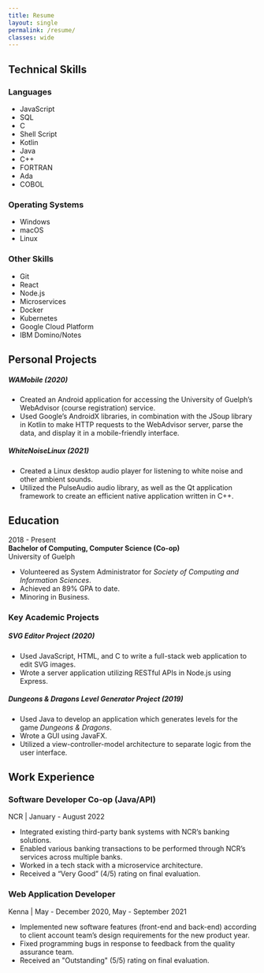 ```yaml
---
title: Resume
layout: single
permalink: /resume/
classes: wide
---
```


<div class="resume-section" id="technical-skills">
    <h2>Technical Skills</h2>
    <div class="resume-flex">
        <div id="technical-skills-languages">
            <h3>Languages</h3>
            <ul>
                <li>JavaScript</li>
                <li>SQL</li>
                <li>C</li>
                <li>Shell Script</li>
                <li>Kotlin</li>
                <li>Java</li>
                <li>C++</li>
                <li>FORTRAN</li>
                <li>Ada</li>
                <li>COBOL</li>
            </ul>
        </div>
        <div id="technical-skills-operating-systems">
            <h3>Operating Systems</h3>
            <ul>
                <li>Windows</li>
                <li>macOS</li>
                <li>Linux</li>
            </ul>
        </div>
        <div id="technical-skills-other-skills">
            <h3>Other Skills</h3>
            <ul>
                <li>Git</li>
                <li>React</li>
                <li>Node.js</li>
                <li>Microservices</li>
                <li>Docker</li>
                <li>Kubernetes</li>
                <li>Google Cloud Platform</li>
                <li>IBM Domino/Notes</li>
            </ul>
        </div>
    </div>
</div>

<div class="resume-projects resume-section" id="personal-projects">
    <h2>Personal Projects</h2>
        <h5 class="resume-projects-title">WAMobile (2020)</h5>
        <ul>
            <li>Created an Android application for accessing the University of Guelph’s WebAdvisor (course registration) service.</li>
            <li>Used Google’s AndroidX libraries, in combination with the JSoup library in Kotlin to make HTTP requests to the WebAdvisor server, parse the data, and display it in a mobile-friendly interface.</li>
        </ul>
        <h5 class="resume-projects-title">WhiteNoiseLinux (2021)</h5>
        <ul>
            <li>Created a Linux desktop audio player for listening to white noise and other ambient sounds.</li>
            <li>Utilized the PulseAudio audio library, as well as the Qt application framework to create an efficient native application written in C++.</li>
        </ul>
</div>

<div class="resume-section" id="education">
    <h2>Education</h2>
    <div id="education-history">
        <div class="resume-flex">
            <div>
                2018 - Present<br/>
                <span style="font-weight: bold;">Bachelor of Computing, Computer Science (Co-op)</span><br/>
                University of Guelph
            </div>
            <div>
                <ul>
                    <li>Volunteered as System Administrator for <span style="font-style: italic;">Society of Computing and Information Sciences</span>.</li>
                    <li>Achieved an 89% GPA to date.</li>
                    <li>Minoring in Business.</li>
                </ul>
            </div>
        </div>
    </div>
    <div class="resume-projects" id="education-projects">
        <h3>Key Academic Projects</h3>
        <h5 class="resume-projects-title">SVG Editor Project (2020)</h5>
        <ul>
            <li>Used JavaScript, HTML, and C to write a full-stack web application to edit SVG images.</li>
            <li>Wrote a server application utilizing RESTful APIs in Node.js using Express.</li>
        </ul>
        <h5 class="resume-projects-title">Dungeons & Dragons Level Generator Project (2019)</h5>
        <ul>
            <li>Used Java to develop an application which generates levels for the game <span style="font-style: italic;">Dungeons & Dragons</span>.</li>
            <li>Wrote a GUI using JavaFX.</li>
            <li>Utilized a view-controller-model architecture to separate logic from the user interface.</li>
        </ul>
    </div>

</div>

<div class="resume-section" id="work-experience">
    <h2>Work Experience</h2>
    <h3>Software Developer Co-op (Java/API)</h3>
    NCR | <span class="work-experience-date">January - August 2022</span>
    <ul>
        <li>Integrated existing third-party bank systems with NCR’s banking solutions.</li>
        <li>Enabled various banking transactions to be performed through NCR’s services across multiple banks.</li>
        <li>Worked in a tech stack with a microservice architecture.</li>
        <li>Received a “Very Good” (4/5) rating on final evaluation.</li>
    </ul>
    <h3>Web Application Developer</h3>
    Kenna | <span class="work-experience-date">May - December 2020, May - September 2021</span>
    <ul>
        <li>Implemented new software features (front-end and back-end) according to client account team’s design requirements for the new product year.</li>
        <li>Fixed programming bugs in response to feedback from the quality assurance team.</li>
        <li>Received an "Outstanding" (5/5) rating on final evaluation.</li>
    </ul>
</div>
